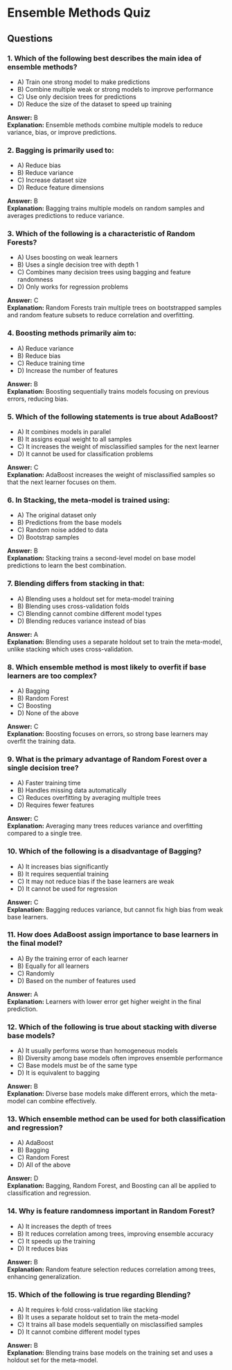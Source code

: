 # Ensemble Methods Quiz

## Questions

### 1. Which of the following best describes the main idea of ensemble methods?
- A) Train one strong model to make predictions
- B) Combine multiple weak or strong models to improve performance
- C) Use only decision trees for predictions
- D) Reduce the size of the dataset to speed up training

**Answer:** B  
**Explanation:** Ensemble methods combine multiple models to reduce variance, bias, or improve predictions.

### 2. Bagging is primarily used to:
- A) Reduce bias
- B) Reduce variance
- C) Increase dataset size
- D) Reduce feature dimensions

**Answer:** B  
**Explanation:** Bagging trains multiple models on random samples and averages predictions to reduce variance.

### 3. Which of the following is a characteristic of Random Forests?
- A) Uses boosting on weak learners
- B) Uses a single decision tree with depth 1
- C) Combines many decision trees using bagging and feature randomness
- D) Only works for regression problems

**Answer:** C  
**Explanation:** Random Forests train multiple trees on bootstrapped samples and random feature subsets to reduce correlation and overfitting.

### 4. Boosting methods primarily aim to:
- A) Reduce variance
- B) Reduce bias
- C) Reduce training time
- D) Increase the number of features

**Answer:** B  
**Explanation:** Boosting sequentially trains models focusing on previous errors, reducing bias.

### 5. Which of the following statements is true about AdaBoost?
- A) It combines models in parallel
- B) It assigns equal weight to all samples
- C) It increases the weight of misclassified samples for the next learner
- D) It cannot be used for classification problems

**Answer:** C  
**Explanation:** AdaBoost increases the weight of misclassified samples so that the next learner focuses on them.

### 6. In Stacking, the meta-model is trained using:
- A) The original dataset only
- B) Predictions from the base models
- C) Random noise added to data
- D) Bootstrap samples

**Answer:** B  
**Explanation:** Stacking trains a second-level model on base model predictions to learn the best combination.

### 7. Blending differs from stacking in that:
- A) Blending uses a holdout set for meta-model training
- B) Blending uses cross-validation folds
- C) Blending cannot combine different model types
- D) Blending reduces variance instead of bias

**Answer:** A  
**Explanation:** Blending uses a separate holdout set to train the meta-model, unlike stacking which uses cross-validation.

### 8. Which ensemble method is most likely to overfit if base learners are too complex?
- A) Bagging
- B) Random Forest
- C) Boosting
- D) None of the above

**Answer:** C  
**Explanation:** Boosting focuses on errors, so strong base learners may overfit the training data.

### 9. What is the primary advantage of Random Forest over a single decision tree?
- A) Faster training time
- B) Handles missing data automatically
- C) Reduces overfitting by averaging multiple trees
- D) Requires fewer features

**Answer:** C  
**Explanation:** Averaging many trees reduces variance and overfitting compared to a single tree.

### 10. Which of the following is a disadvantage of Bagging?
- A) It increases bias significantly
- B) It requires sequential training
- C) It may not reduce bias if the base learners are weak
- D) It cannot be used for regression

**Answer:** C  
**Explanation:** Bagging reduces variance, but cannot fix high bias from weak base learners.

### 11. How does AdaBoost assign importance to base learners in the final model?
- A) By the training error of each learner
- B) Equally for all learners
- C) Randomly
- D) Based on the number of features used

**Answer:** A  
**Explanation:** Learners with lower error get higher weight in the final prediction.

### 12. Which of the following is true about stacking with diverse base models?
- A) It usually performs worse than homogeneous models
- B) Diversity among base models often improves ensemble performance
- C) Base models must be of the same type
- D) It is equivalent to bagging

**Answer:** B  
**Explanation:** Diverse base models make different errors, which the meta-model can combine effectively.

### 13. Which ensemble method can be used for both classification and regression?
- A) AdaBoost
- B) Bagging
- C) Random Forest
- D) All of the above

**Answer:** D  
**Explanation:** Bagging, Random Forest, and Boosting can all be applied to classification and regression.

### 14. Why is feature randomness important in Random Forest?
- A) It increases the depth of trees
- B) It reduces correlation among trees, improving ensemble accuracy
- C) It speeds up the training
- D) It reduces bias

**Answer:** B  
**Explanation:** Random feature selection reduces correlation among trees, enhancing generalization.

### 15. Which of the following is true regarding Blending?
- A) It requires k-fold cross-validation like stacking
- B) It uses a separate holdout set to train the meta-model
- C) It trains all base models sequentially on misclassified samples
- D) It cannot combine different model types

**Answer:** B  
**Explanation:** Blending trains base models on the training set and uses a holdout set for the meta-model.

